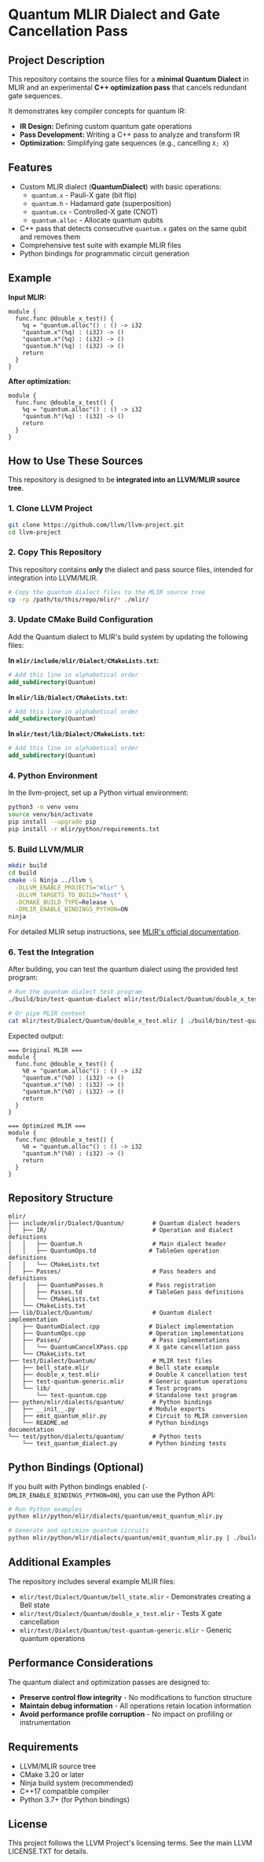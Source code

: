 # Quantum MLIR Dialect and Gate Cancellation Pass

## Project Description

This repository contains the source files for a **minimal Quantum Dialect** in MLIR and an experimental **C++ optimization pass** that cancels redundant gate sequences.

It demonstrates key compiler concepts for quantum IR:

* **IR Design:** Defining custom quantum gate operations
* **Pass Development:** Writing a C++ pass to analyze and transform IR
* **Optimization:** Simplifying gate sequences (e.g., cancelling `X; X`)

## Features

* Custom MLIR dialect (**QuantumDialect**) with basic operations:
  * `quantum.x` - Pauli-X gate (bit flip)
  * `quantum.h` - Hadamard gate (superposition)
  * `quantum.cx` - Controlled-X gate (CNOT)
  * `quantum.alloc` - Allocate quantum qubits
* C++ pass that detects consecutive `quantum.x` gates on the same qubit and removes them
* Comprehensive test suite with example MLIR files
* Python bindings for programmatic circuit generation

## Example

**Input MLIR:**
```mlir
module {
  func.func @double_x_test() {
    %q = "quantum.alloc"() : () -> i32
    "quantum.x"(%q) : (i32) -> ()
    "quantum.x"(%q) : (i32) -> ()
    "quantum.h"(%q) : (i32) -> ()
    return
  }
}
```

**After optimization:**
```mlir
module {
  func.func @double_x_test() {
    %q = "quantum.alloc"() : () -> i32
    "quantum.h"(%q) : (i32) -> ()
    return
  }
}
```

## How to Use These Sources

This repository is designed to be **integrated into an LLVM/MLIR source tree**.

### 1. Clone LLVM Project

```bash
git clone https://github.com/llvm/llvm-project.git
cd llvm-project
```

### 2. Copy This Repository

This repository contains **only** the dialect and pass source files, intended for integration into LLVM/MLIR.

```bash
# Copy the quantum dialect files to the MLIR source tree
cp -rp /path/to/this/repo/mlir/* ./mlir/
```

### 3. Update CMake Build Configuration

Add the Quantum dialect to MLIR's build system by updating the following files:

**In `mlir/include/mlir/Dialect/CMakeLists.txt`:**
```cmake
# Add this line in alphabetical order
add_subdirectory(Quantum)
```

**In `mlir/lib/Dialect/CMakeLists.txt`:**
```cmake
# Add this line in alphabetical order
add_subdirectory(Quantum)
```

**In `mlir/test/lib/Dialect/CMakeLists.txt`:**
```cmake
# Add this line in alphabetical order
add_subdirectory(Quantum)
```

### 4. Python Environment

In the llvm-project, set up a Python virtual environment:

```bash
python3 -m venv venv
source venv/bin/activate
pip install --upgrade pip
pip install -r mlir/python/requirements.txt
```

### 5. Build LLVM/MLIR

```bash
mkdir build
cd build
cmake -G Ninja ../llvm \
  -DLLVM_ENABLE_PROJECTS="mlir" \
  -DLLVM_TARGETS_TO_BUILD="host" \
  -DCMAKE_BUILD_TYPE=Release \
  -DMLIR_ENABLE_BINDINGS_PYTHON=ON
ninja
```

For detailed MLIR setup instructions, see [MLIR's official documentation](https://mlir.llvm.org/docs/).

### 6. Test the Integration

After building, you can test the quantum dialect using the provided test program:

```bash
# Run the quantum dialect test program
./build/bin/test-quantum-dialect mlir/test/Dialect/Quantum/double_x_test.mlir

# Or pipe MLIR content
cat mlir/test/Dialect/Quantum/double_x_test.mlir | ./build/bin/test-quantum-dialect
```

Expected output:
```
=== Original MLIR ===
module {
  func.func @double_x_test() {
    %0 = "quantum.alloc"() : () -> i32
    "quantum.x"(%0) : (i32) -> ()
    "quantum.x"(%0) : (i32) -> ()
    "quantum.h"(%0) : (i32) -> ()
    return
  }
}

=== Optimized MLIR ===
module {
  func.func @double_x_test() {
    %0 = "quantum.alloc"() : () -> i32
    "quantum.h"(%0) : (i32) -> ()
    return
  }
}
```

## Repository Structure

```
mlir/
├── include/mlir/Dialect/Quantum/        # Quantum dialect headers
│   ├── IR/                              # Operation and dialect definitions
│   │   ├── Quantum.h                    # Main dialect header
│   │   ├── QuantumOps.td               # TableGen operation definitions
│   │   └── CMakeLists.txt
│   ├── Passes/                          # Pass headers and definitions
│   │   ├── QuantumPasses.h             # Pass registration
│   │   ├── Passes.td                   # TableGen pass definitions
│   │   └── CMakeLists.txt
│   └── CMakeLists.txt
├── lib/Dialect/Quantum/                 # Quantum dialect implementation
│   ├── QuantumDialect.cpp              # Dialect implementation
│   ├── QuantumOps.cpp                  # Operation implementations
│   ├── Passes/                          # Pass implementations
│   │   └── QuantumCancelXPass.cpp      # X gate cancellation pass
│   └── CMakeLists.txt
├── test/Dialect/Quantum/                # MLIR test files
│   ├── bell_state.mlir                 # Bell state example
│   ├── double_x_test.mlir              # Double X cancellation test
│   ├── test-quantum-generic.mlir       # Generic quantum operations
│   └── lib/                            # Test programs
│       └── test-quantum.cpp            # Standalone test program
├── python/mlir/dialects/quantum/        # Python bindings
│   ├── __init__.py                     # Module exports
│   ├── emit_quantum_mlir.py            # Circuit to MLIR conversion
│   └── README.md                       # Python bindings documentation
└── test/python/dialects/quantum/        # Python tests
    └── test_quantum_dialect.py         # Python binding tests
```

## Python Bindings (Optional)

If you built with Python bindings enabled (`-DMLIR_ENABLE_BINDINGS_PYTHON=ON`), you can use the Python API:

```bash
# Run Python examples
python mlir/python/mlir/dialects/quantum/emit_quantum_mlir.py

# Generate and optimize quantum circuits
python mlir/python/mlir/dialects/quantum/emit_quantum_mlir.py | ./build/bin/test-quantum-dialect
```

## Additional Examples

The repository includes several example MLIR files:

- `mlir/test/Dialect/Quantum/bell_state.mlir` - Demonstrates creating a Bell state
- `mlir/test/Dialect/Quantum/double_x_test.mlir` - Tests X gate cancellation
- `mlir/test/Dialect/Quantum/test-quantum-generic.mlir` - Generic quantum operations

## Performance Considerations

The quantum dialect and optimization passes are designed to:
- **Preserve control flow integrity** - No modifications to function structure
- **Maintain debug information** - All operations retain location information
- **Avoid performance profile corruption** - No impact on profiling or instrumentation

## Requirements

- LLVM/MLIR source tree
- CMake 3.20 or later
- Ninja build system (recommended)
- C++17 compatible compiler
- Python 3.7+ (for Python bindings)

## License

This project follows the LLVM Project's licensing terms. See the main LLVM LICENSE.TXT for details.
